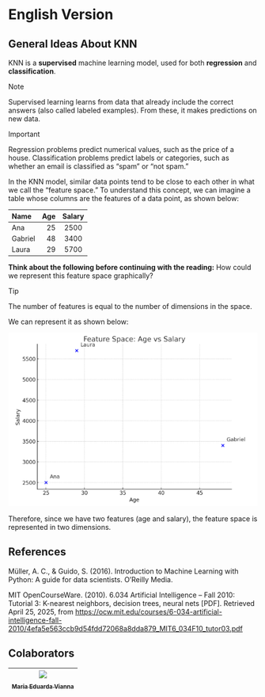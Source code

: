 # English Version

## General Ideas About KNN
KNN is a **supervised** machine learning model, used for both **regression** and **classification**.

> [!NOTE]
> Supervised learning learns from data that already include the correct answers (also called labeled examples). From these, it makes predictions on new data.

> [!IMPORTANT]
> Regression problems predict numerical values, such as the price of a house. Classification problems predict labels or categories, such as whether an email is classified as “spam” or “not spam.”

In the KNN model, similar data points tend to be close to each other in what we call the “feature space.” To understand this concept, we can imagine a table whose columns are the features of a data point, as shown below:

|  Name   | Age | Salary |
|:-------|-------:|:---------:|
| Ana   | 25    | 2500|
| Gabriel  | 48    | 3400    |
| Laura  | 29    | 5700 |

**Think about the following before continuing with the reading:**
How could we represent this feature space graphically?

> [!TIP]
> The number of features is equal to the number of dimensions in the space.

We can represent it as shown below:

![graph1](../../figures/graph1.png)

Therefore, since we have two features (age and salary), the feature space is represented in two dimensions.

## References
Müller, A. C., & Guido, S. (2016). Introduction to Machine Learning with Python: A guide for data scientists. O’Reilly Media.

MIT OpenCourseWare. (2010). 6.034 Artificial Intelligence – Fall 2010: Tutorial 3: K-nearest neighbors, decision trees, neural nets [PDF]. Retrieved April 25, 2025, from https://ocw.mit.edu/courses/6-034-artificial-intelligence-fall-2010/4efa5e563ccb9d54fdd72068a8dda879_MIT6_034F10_tutor03.pdf

## Colaborators
| [<img loading="lazy" src="https://avatars.githubusercontent.com/u/160762179?v=4" width=115><br><sub>Maria Eduarda Vianna</sub>](https://github.com/mevianna) | 
| :---: | 


